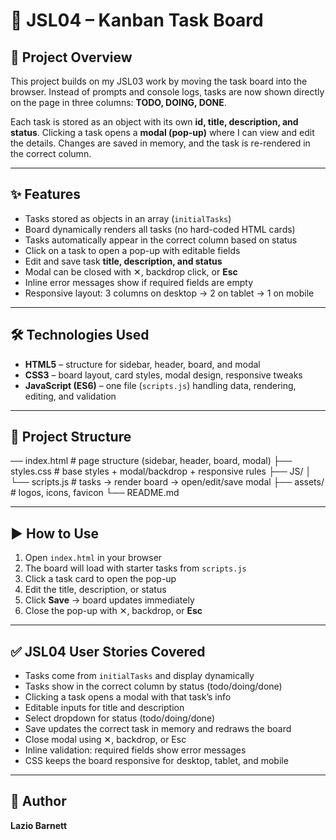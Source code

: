 # 📌 JSL04 – Kanban Task Board

## 🚀 Project Overview

This project builds on my JSL03 work by moving the task board into the browser. Instead of prompts and console logs, tasks are now shown directly on the page in three columns: **TODO, DOING, DONE**.

Each task is stored as an object with its own **id, title, description, and status**. Clicking a task opens a **modal (pop-up)** where I can view and edit the details. Changes are saved in memory, and the task is re-rendered in the correct column.

---

## ✨ Features

- Tasks stored as objects in an array (`initialTasks`)
- Board dynamically renders all tasks (no hard-coded HTML cards)
- Tasks automatically appear in the correct column based on status
- Click on a task to open a pop-up with editable fields
- Edit and save task **title, description, and status**
- Modal can be closed with ✕, backdrop click, or **Esc**
- Inline error messages show if required fields are empty
- Responsive layout: 3 columns on desktop → 2 on tablet → 1 on mobile

---

## 🛠️ Technologies Used

- **HTML5** – structure for sidebar, header, board, and modal
- **CSS3** – board layout, card styles, modal design, responsive tweaks
- **JavaScript (ES6)** – one file (`scripts.js`) handling data, rendering, editing, and validation

---

## 📁 Project Structure

── index.html # page structure (sidebar, header, board, modal)
├── styles.css # base styles + modal/backdrop + responsive rules
├── JS/
│ └── scripts.js # tasks → render board → open/edit/save modal
├── assets/ # logos, icons, favicon
└── README.md

---

## ▶️ How to Use

1. Open `index.html` in your browser
2. The board will load with starter tasks from `scripts.js`
3. Click a task card to open the pop-up
4. Edit the title, description, or status
5. Click **Save** → board updates immediately
6. Close the pop-up with ✕, backdrop, or **Esc**

---

## ✅ JSL04 User Stories Covered

- Tasks come from `initialTasks` and display dynamically
- Tasks show in the correct column by status (todo/doing/done)
- Clicking a task opens a modal with that task’s info
- Editable inputs for title and description
- Select dropdown for status (todo/doing/done)
- Save updates the correct task in memory and redraws the board
- Close modal using ✕, backdrop, or Esc
- Inline validation: required fields show error messages
- CSS keeps the board responsive for desktop, tablet, and mobile

---

## 👤 Author

**Lazio Barnett**
